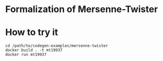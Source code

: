 # Formalization of Mersenne-Twister

# How to try it
```
cd /path/to/codegen-examples/mersenne-twister
docker build . -t mt19937
docker run mt19937
```
